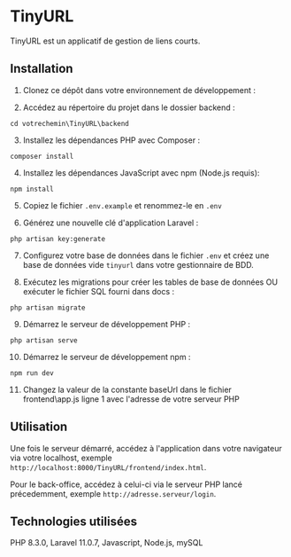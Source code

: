 # TinyURL

TinyURL est un applicatif de gestion de liens courts.

## Installation

1. Clonez ce dépôt dans votre environnement de développement :


2. Accédez au répertoire du projet dans le dossier backend :
  ```
cd votrechemin\TinyURL\backend
``` 

3. Installez les dépendances PHP avec Composer :
```
composer install
```


4. Installez les dépendances JavaScript avec npm (Node.js requis):
```
npm install
```

5. Copiez le fichier `.env.example` et renommez-le en `.env`
   

6. Générez une nouvelle clé d'application Laravel :
```
php artisan key:generate
```

7. Configurez votre base de données dans le fichier `.env` et créez une base de données vide `tinyurl` dans votre gestionnaire de BDD.

8. Exécutez les migrations pour créer les tables de base de données OU exécuter le fichier SQL fourni dans docs :

```
php artisan migrate
```

9. Démarrez le serveur de développement PHP :
```
php artisan serve
```

10. Démarrez le serveur de développement npm :
 ```
 npm run dev
 ```

11. Changez la valeur de la constante baseUrl dans le fichier frontend\app.js ligne 1 avec l'adresse de votre serveur PHP


## Utilisation

Une fois le serveur démarré, accédez à l'application dans votre navigateur via votre localhost, exemple 
`http://localhost:8000/TinyURL/frontend/index.html`.

Pour le back-office, accédez à celui-ci via le serveur PHP lancé précedemment, exemple `http://adresse.serveur/login`.

## Technologies utilisées 

PHP 8.3.0, Laravel 11.0.7, Javascript, Node.js, mySQL





